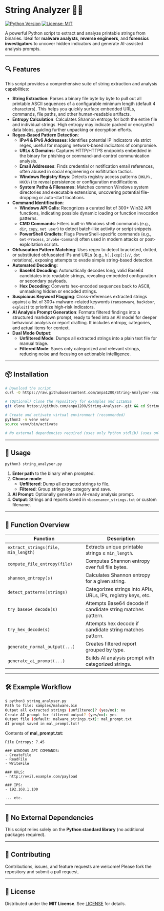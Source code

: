 # String Analyzer 🕵️‍♂️

[![Python Version](https://img.shields.io/badge/python-3.7%2B-blue.svg)](https://www.python.org/)
[![License: MIT](https://img.shields.io/badge/License-MIT-yellow.svg)](LICENSE)

A powerful Python script to extract and analyze printable strings from binaries. Ideal for **malware analysts**, **reverse engineers**, and **forensics investigators** to uncover hidden indicators and generate AI-assisted analysis prompts.

---

## 🔍 Features

This script provides a comprehensive suite of string extraction and analysis capabilities:

- **String Extraction**: Parses a binary file byte by byte to pull out all printable ASCII sequences of a configurable minimum length (default 4 characters). This helps you quickly surface embedded URLs, commands, file paths, and other human-readable artifacts.
- **Entropy Calculation**: Calculates Shannon entropy for both the entire file and individual strings. High entropy may indicate packed or encrypted data blobs, guiding further unpacking or decryption efforts.
- **Regex-Based Pattern Detection**:
  - **IPv4 & IPv6 Addresses**: Identifies potential IP indicators via strict regex, useful for mapping network-based indicators of compromise.
  - **URLs & Domains**: Captures HTTP/HTTPS endpoints embedded in the binary for phishing or command-and-control communication analysis.
  - **Email Addresses**: Finds credential or notification email references, often abused in social engineering or exfiltration tactics.
  - **Windows Registry Keys**: Detects registry access patterns (`HKLM\`, `HKCU\`) to reveal persistence or configuration modifications.
  - **System Paths & Filenames**: Matches common Windows system directories and executable extensions, uncovering potential file-dropping or auto-start locations.
- **Command Identification**:
  - **Windows API Calls**: Recognizes a curated list of 300+ Win32 API functions, indicating possible dynamic loading or function invocation patterns.
  - **CMD Commands**: Filters built-in Windows shell commands (e.g., `dir`, `copy`, `net user`) to detect batch-like activity or script snippets.
  - **PowerShell Cmdlets**: Flags PowerShell-specific commands (e.g., `Get-Process`, `Invoke-Command`) often used in modern attacks or post-exploitation scripts.
- **Obfuscation Pattern Matching**: Uses regex to detect bracketed, dotted, or substituted obfuscated IPs and URLs (e.g., `h[.]xxp[:]//`, `dot` notations), exposing attempts to evade simple string-based detection.
- **Automated Decoding**:
  - **Base64 Decoding**: Automatically decodes long, valid Base64 candidates into readable strings, revealing embedded configuration or secondary payloads.
  - **Hex Decoding**: Converts hex-encoded sequences back to ASCII, unmasking hidden or encoded strings.
- **Suspicious Keyword Flagging**: Cross-references extracted strings against a list of 300+ malware-related keywords (`ransomware`, `backdoor`, `exploit`) to prioritize high-risk indicators.
- **AI Analysis Prompt Generation**: Formats filtered findings into a structured markdown prompt, ready to feed into an AI model for deeper behavioral analysis or report drafting. It includes entropy, categories, and actual items for context.
- **Dual Mode Output**:
  - **Unfiltered Mode**: Dumps all extracted strings into a plain text file for manual triage.
  - **Filtered Mode**: Saves only categorized and relevant strings, reducing noise and focusing on actionable intelligence.

---

## 📦 Installation

```bash
# Download the script
curl -O https://raw.githubusercontent.com/anpa1200/String-Analyzer-/main/string_analyser.py

# (Optional) Clone the repository for examples and LICENSE
git clone https://github.com/anpa1200/String-Analyzer-.git && cd String-Analyzer-

# Create and activate virtual environment (recommended)
python3 -m venv venv
source venv/bin/activate

# No external dependencies required (uses only Python stdlib) (uses only Python stdlib)
```

---

## 🚀 Usage

```bash
python3 string_analyser.py
```

1. **Enter path** to the binary when prompted.
2. **Choose mode**:
   - **Unfiltered**: Dump all extracted strings to file.
   - **Filtered**: Group strings by category and save.
3. **AI Prompt**: Optionally generate an AI-ready analysis prompt.
4. **Output**: Strings and reports saved in `<basename>_strings.txt` or custom filename.

---

## 📖 Function Overview

| Function                     | Description                                                  |
| ---------------------------- | ------------------------------------------------------------ |
| `extract_strings(file, min_length)` | Extracts unique printable strings ≥ `min_length`.         |
| `compute_file_entropy(file)` | Computes Shannon entropy over full file bytes.               |
| `shannon_entropy(s)`         | Calculates Shannon entropy for a given string.               |
| `detect_patterns(strings)`   | Categorizes strings into APIs, URLs, IPs, registry keys, etc. |
| `try_base64_decode(s)`       | Attempts Base64 decode if candidate string matches pattern.  |
| `try_hex_decode(s)`          | Attempts hex decode if candidate string matches pattern.     |
| `generate_normal_output(...)`| Creates filtered report grouped by type.                     |
| `generate_ai_prompt(...)`    | Builds AI analysis prompt with categorized strings.          |

---

## 🛠️ Example Workflow

```bash
$ python3 string_analyser.py
Path to file: samples/malware.bin
Output all extracted strings (unfiltered)? (yes/no): no
Create AI prompt for filtered output? (yes/no): yes
Output file (default: malware_strings.txt): mal_prompt.txt
AI prompt saved in mal_prompt.txt!
```

Contents of **mal_prompt.txt**:
```
File Entropy: 7.45

### WINDOWS API COMMANDS:
- CreateFile
- ReadFile
- WriteFile

### URLS:
- http://evil.example.com/payload

### IPS:
- 192.168.1.100

... etc.
```

---

## 🔗 No External Dependencies

This script relies solely on the **Python standard library** (no additional packages required).

---

## 🤝 Contributing

Contributions, issues, and feature requests are welcome! Please fork the repository and submit a pull request.

---

## 📜 License

Distributed under the **MIT License**. See [LICENSE](LICENSE) for details.


